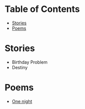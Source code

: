 # Table of Contents

* [Stories](#stories)
* [Poems](#poems)

# Stories

* Birthday Problem
* Destiny

# Poems

* [One night](./poems/one-night.md)

